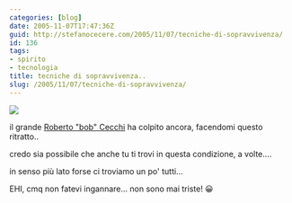 ```yaml
---
categories: [blog]
date: 2005-11-07T17:47:36Z
guid: http://stefanocecere.com/2005/11/07/tecniche-di-sopravvivenza/
id: 136
tags:
- spirito
- tecnologia
title: tecniche di sopravvivenza..
slug: /2005/11/07/tecniche-di-sopravvivenza/
---
```


![](/wp-content/krur_low.jpg)
  
il grande [Roberto "bob" Cecchi](http://www.civico201.com/) ha colpito ancora, facendomi questo ritratto..

credo sia possibile che anche tu ti trovi in questa condizione, a volte….
  
in senso più lato forse ci troviamo un po' tutti…

EHI, cmq non fatevi ingannare… non sono mai triste! 😀